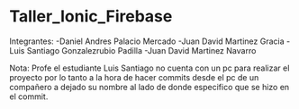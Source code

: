 # Taller_Ionic_Firebase
Integrantes:
-Daniel Andres Palacio Mercado
-Juan David Martinez Gracia
-Luis Santiago Gonzalezrubio Padilla
-Juan David Martinez Navarro

Nota: Profe el estudiante Luis Santiago no cuenta con un pc para realizar el proyecto por lo tanto a la hora de hacer commits desde el pc de un compañero a dejado su nombre al lado de donde especifico que se hizo en el commit.
